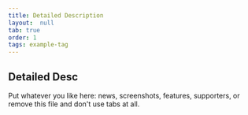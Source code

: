 ```yaml
---
title: Detailed Description
layout:  null
tab: true
order: 1
tags: example-tag
---
```


## Detailed Desc

Put whatever you like here: news, screenshots, features, supporters, or remove this file and don't use tabs at all.
